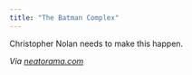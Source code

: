 ```yaml
---
title: "The Batman Complex"
---
```

<p>Christopher Nolan needs to make this happen.</p>
<p><em>Via <a href="https://www.neatorama.com/2011/04/27/the-batman-complex/" title="" target="">neatorama.com</a></em></p>
